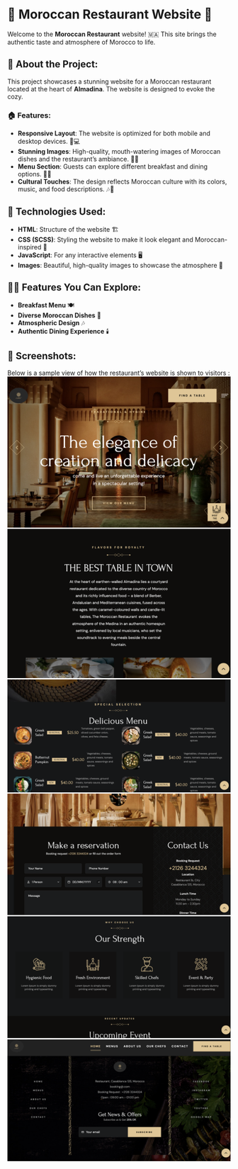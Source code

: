 # 🌟 Moroccan Restaurant Website 🌟

Welcome to the **Moroccan Restaurant** website! 🇲🇦 This site brings the authentic taste and atmosphere of Morocco to life.
## 🍴 About the Project:
This project showcases a stunning website for a Moroccan restaurant located at the heart of **Almadina**. The website is designed to evoke the cozy.


### 🏠 Features:
- **Responsive Layout**: The website is optimized for both mobile and desktop devices. 📱💻
- **Stunning Images**: High-quality, mouth-watering images of Moroccan dishes and the restaurant’s ambiance. 🍲📸
- **Menu Section**: Guests can explore different breakfast and dining options. 🥘🍞
- **Cultural Touches**: The design reflects Moroccan culture with its colors, music, and food descriptions. 🎶🎨

## 🚀 Technologies Used:
- **HTML**: Structure of the website 🏗️
- **CSS (SCSS)**: Styling the website to make it look elegant and Moroccan-inspired 🌸
- **JavaScript**: For any interactive elements 🖥️
- **Images**: Beautiful, high-quality images to showcase the atmosphere 📸

## 🧑‍🍳 Features You Can Explore:
- **Breakfast Menu** 🍽️
- **Diverse Moroccan Dishes** 🥘
- **Atmospheric Design** 🎶
- **Authentic Dining Experience** 🕯️

## 🎥 Screenshots:
Below is a sample view of how the restaurant’s website is shown to visitors :
![restaurant ](screen1.jpg)
![restaurant](screen2.jpg)
![restaurant](screen3.jpg)
![restaurant](screen4.jpg)
![restaurant](screen5.jpg)
![restaurant](screen6.jpg)

